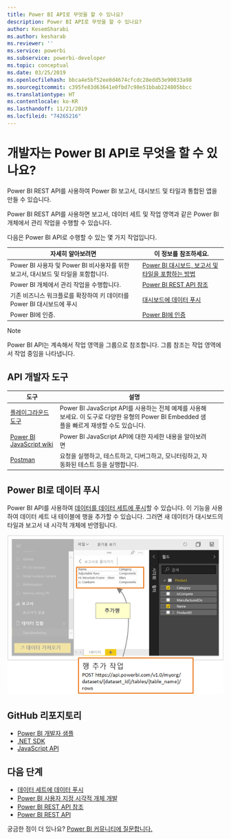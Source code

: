 ```yaml
---
title: Power BI API로 무엇을 할 수 있나요?
description: Power BI API로 무엇을 할 수 있나요?
author: KesemSharabi
ms.author: kesharab
ms.reviewer: ''
ms.service: powerbi
ms.subservice: powerbi-developer
ms.topic: conceptual
ms.date: 03/25/2019
ms.openlocfilehash: bbca4e5bf52ee0d4674cfcdc28edd53e90033a98
ms.sourcegitcommit: c395fe83d63641e0fbd7c98e51bbab224805bbcc
ms.translationtype: HT
ms.contentlocale: ko-KR
ms.lasthandoff: 11/21/2019
ms.locfileid: "74265216"
---
```

# <a name="what-can-developers-do-with-the-power-bi-api"></a>개발자는 Power BI API로 무엇을 할 수 있나요?

Power BI REST API를 사용하여 Power BI 보고서, 대시보드 및 타일과 통합된 앱을 만들 수 있습니다.

Power BI REST API를 사용하면 보고서, 데이터 세트 및 작업 영역과 같은 Power BI 개체에서 관리 작업을 수행할 수 있습니다.

다음은 Power BI API로 수행할 수 있는 몇 가지 작업입니다.

| **자세히 알아보려면** | **이 정보를 참조하세요.** |
|----------------------------------------------------------------------------------|------------------------------------------------------------------------------------|
| Power BI 사용자 및 Power BI 비사용자를 위한 보고서, 대시보드 및 타일을 포함합니다. | [Power BI 대시보드, 보고서 및 타일을 포함하는 방법](embedding-content.md) |
| Power BI 개체에서 관리 작업을 수행합니다. | [Power BI REST API 참조](https://docs.microsoft.com/rest/api/power-bi/) |
| 기존 비즈니스 워크플로를 확장하여 키 데이터를 Power BI 대시보드에 푸시 | [대시보드에 데이터 푸시 ](walkthrough-push-data.md) |
| Power BI에 인증. | [Power BI에 인증 ](get-azuread-access-token.md) |

> [!NOTE]
> Power BI API는 계속해서 작업 영역을 그룹으로 참조합니다. 그룹 참조는 작업 영역에서 작업 중임을 나타냅니다.

## <a name="api-developer-tools"></a>API 개발자 도구

| 도구 | 설명 |  |  |
|-------------------------|---------------------------------------------------------------------------------------------------------------------------------------------------|---|---|
| [플레이그라운드 도구](https://microsoft.github.io/PowerBI-JavaScript/demo) | Power BI JavaScript API를 사용하는 전체 예제를 사용해보세요. 이 도구로 다양한 유형의 Power BI Embedded 샘플을 빠르게 재생할 수도 있습니다. |  |  |
| [Power BI JavaScript wiki](https://github.com/Microsoft/powerbi-javascript/wiki) | Power BI JavaScript API에 대한 자세한 내용을 알아보려면 |  |  |
| [Postman](https://www.getpostman.com/) | 요청을 실행하고, 테스트하고, 디버그하고, 모니터링하고, 자동화된 테스트 등을 실행합니다. |

## <a name="push-data-into-power-bi"></a>Power BI로 데이터 푸시

Power BI API를 사용하여 [데이터를 데이터 세트에 푸시](walkthrough-push-data.md)할 수 있습니다. 이 기능을 사용하여 데이터 세트 내 테이블에 행을 추가할 수 있습니다. 그러면 새 데이터가 대시보드의 타일과 보고서 내 시각적 개체에 반영됩니다.

![데이터 푸시 샘플](media/what-can-you-do/powerbi-push-data.png)

## <a name="github-repositories"></a>GitHub 리포지토리

* [Power BI 개발자 샘플](https://github.com/Microsoft/PowerBI-Developer-Samples)
* [.NET SDK](https://github.com/Microsoft/PowerBI-CSharp)
* [JavaScript API](https://github.com/Microsoft/PowerBI-JavaScript)

## <a name="next-steps"></a>다음 단계

* [데이터 세트에 데이터 푸시](walkthrough-push-data.md)
* [Power BI 사용자 지정 시각적 개체 개발](visuals/custom-visual-develop-tutorial.md)
* [Power BI REST API 참조](rest-api-reference.md)
* [Power BI REST API](https://docs.microsoft.com/rest/api/power-bi/)

궁금한 점이 더 있나요? [Power BI 커뮤니티에 질문합니다.](https://community.powerbi.com/)
